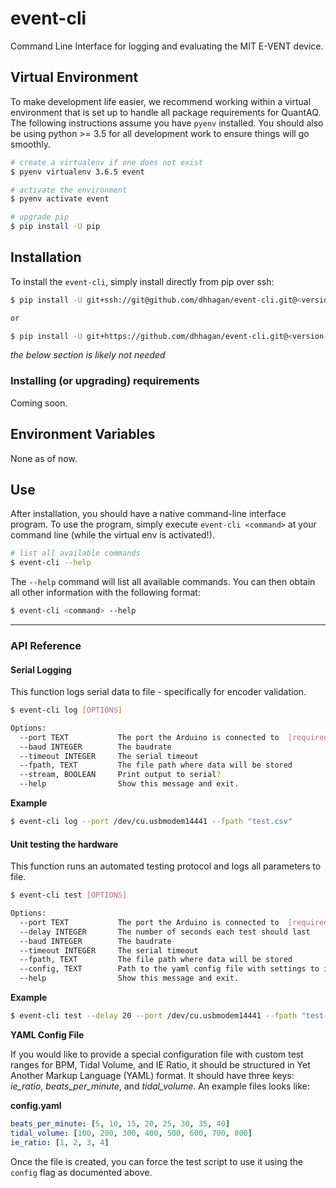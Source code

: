# event-cli
Command Line Interface for logging and evaluating the MIT E-VENT device.

## Virtual Environment

To make development life easier, we recommend working within a virtual environment that is set up to handle all package requirements for QuantAQ. The following instructions assume you have `pyenv` installed. You should also be using python >= 3.5 for all development work to ensure things will go smoothly.


```sh
# create a virtualenv if one does not exist
$ pyenv virtualenv 3.6.5 event

# activate the environment
$ pyenv activate event

# upgrade pip
$ pip install -U pip
```

## Installation

To install the `event-cli`, simply install directly from pip over ssh:

```sh
$ pip install -U git+ssh://git@github.com/dhhagan/event-cli.git@<version-or-branch>

or

$ pip install -U git+https://github.com/dhhagan/event-cli.git@<version-or-branch>
```

*the below section is likely not needed*

### Installing (or upgrading) requirements

Coming soon.

## Environment Variables

None as of now.


## Use

After installation, you should have a native command-line interface program. To use the program, simply 
execute `event-cli <command>` at your command line (while the virtual env is activated!).

```sh
# list all available commands
$ event-cli --help
```

The `--help` command will list all available commands. You can then obtain all other information with the following format:

```sh
$ event-cli <command> --help
```

<hr />

### API Reference



#### Serial Logging

This function logs serial data to file - specifically for encoder validation.

```sh
$ event-cli log [OPTIONS]
```

```sh
Options:
  --port TEXT           The port the Arduino is connected to  [required]
  --baud INTEGER        The baudrate
  --timeout INTEGER     The serial timeout
  --fpath, TEXT         The file path where data will be stored
  --stream, BOOLEAN     Print output to serial?
  --help                Show this message and exit.
```

**Example**

```sh
$ event-cli log --port /dev/cu.usbmodem14441 --fpath "test.csv"
```


#### Unit testing the hardware

This function runs an automated testing protocol and logs all parameters to file.

```sh
$ event-cli test [OPTIONS]
```

```sh
Options:
  --port TEXT           The port the Arduino is connected to  [required]
  --delay INTEGER       The number of seconds each test should last
  --baud INTEGER        The baudrate
  --timeout INTEGER     The serial timeout
  --fpath, TEXT         The file path where data will be stored
  --config, TEXT        Path to the yaml config file with settings to iterate over
  --help                Show this message and exit.
```

**Example**

```sh
$ event-cli test --delay 20 --port /dev/cu.usbmodem14441 --fpath "test-data.csv"
```

**YAML Config File**

If you would like to provide a special configuration file with custom test ranges for BPM, Tidal Volume, and IE Ratio, it should be structured in Yet Another Markup Language (YAML) format. It should have three keys: *ie_ratio*, *beats_per_minute*, and *tidal_volume*. An example files looks like:

**config.yaml**

```yaml
beats_per_minute: [5, 10, 15, 20, 25, 30, 35, 40]
tidal_volume: [100, 200, 300, 400, 500, 600, 700, 800]
ie_ratio: [1, 2, 3, 4]
```

Once the file is created, you can force the test script to use it using the `config` flag as documented above.